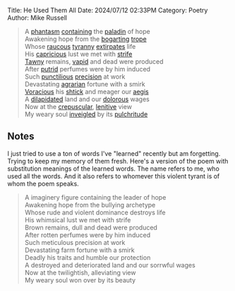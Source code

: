 Title: He Used Them All
Date: 2024/07/12 02:33PM
Category: Poetry
Author: Mike Russell

> A [phantasm](https://www.merriam-webster.com/dictionary/phantasm) [containing](https://www.merriam-webster.com/dictionary/containing) the [paladin](https://www.merriam-webster.com/dictionary/paladin) of hope<br>
Awakening hope from the [bogarting](https://www.merriam-webster.com/dictionary/bogarting) [trope](https://www.merriam-webster.com/dictionary/trope)<br>
Whose [raucous](https://www.merriam-webster.com/dictionary/raucous) [tyranny](https://www.merriam-webster.com/dictionary/tyranny) [extirpates](https://www.merriam-webster.com/dictionary/extirpates) life<br>
His [capricious](https://www.merriam-webster.com/dictionary/capricious) lust we met with [strife](https://www.merriam-webster.com/dictionary/strife)<br>
[Tawny](https://www.merriam-webster.com/dictionary/Tawny) remains, [vapid](https://www.merriam-webster.com/dictionary/vapid) and dead were produced<br>
After [putrid](https://www.merriam-webster.com/dictionary/putrid) perfumes were by him induced<br>
Such [punctilious](https://www.merriam-webster.com/dictionary/punctilious) [precision](https://www.merriam-webster.com/dictionary/precision) at work<br>
Devastating [agrarian](https://www.merriam-webster.com/dictionary/agrarian) fortune with a smirk<br>
[Voracious](https://www.merriam-webster.com/dictionary/Voracious) his [shtick](https://www.merriam-webster.com/dictionary/shtick) and meager our [aegis](https://www.merriam-webster.com/dictionary/aegis)<br>
A [dilapidated](https://www.merriam-webster.com/dictionary/dilapidated) land and our [dolorous](https://www.merriam-webster.com/dictionary/dolorous) wages<br>
Now at the [crepuscular](https://www.merriam-webster.com/dictionary/crepuscular), [lenitive](https://www.merriam-webster.com/dictionary/lenitive) view<br>
My weary soul [inveigled](https://www.merriam-webster.com/dictionary/inveigled) by its [pulchritude](https://www.merriam-webster.com/dictionary/pulchritude)

## Notes

I just tried to use a ton of words I've "learned" recently but am forgetting. Trying to keep my memory of them fresh. Here's a version of the poem with substitution meanings of the learned words. The name refers to me, who used all the words. And it also refers to whomever this violent tyrant is of whom the poem speaks.

> A imaginery figure containing the leader of hope<br>
Awakening hope from the bullying archetype<br>
Whose rude and violent dominance destroys life<br>
His whimsical lust we met with strife<br>
Brown remains, dull and dead were produced<br>
After rotten perfumes were by him induced<br>
Such meticulous precision at work<br>
Devastating farm fortune with a smirk<br>
Deadly his traits and humble our protection<br>
A destroyed and deteriorated land and our sorrwful wages<br>
Now at the twilightish, alleviating view<br>
My weary soul won over by its beauty